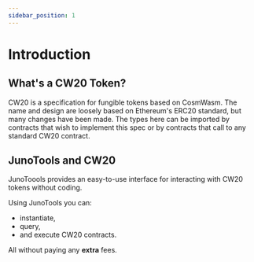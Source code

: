 ```yaml
---
sidebar_position: 1
---
```


# Introduction

## What's a CW20 Token?

CW20 is a specification for fungible tokens based on CosmWasm. The name and design are loosely based on Ethereum's ERC20 standard, but many changes have been made. The types here can be imported by contracts that wish to implement this spec or by contracts that call to any standard CW20 contract.

## JunoTools and CW20

JunoToools provides an easy-to-use interface for interacting with CW20 tokens without coding.

Using JunoTools you can:
- instantiate,
- query,
- and execute CW20 contracts. 

All without paying any **extra** fees.
